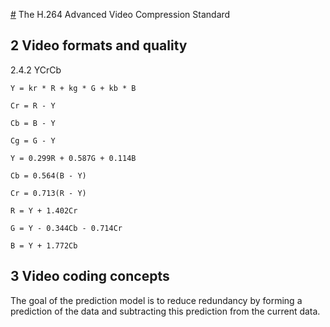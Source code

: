 [#](#.md) The H.264 Advanced Video Compression Standard

## 2 Video formats and quality

2.4.2 YCrCb

```
Y = kr * R + kg * G + kb * B

Cr = R - Y

Cb = B - Y

Cg = G - Y

Y = 0.299R + 0.587G + 0.114B

Cb = 0.564(B - Y)

Cr = 0.713(R - Y)

R = Y + 1.402Cr

G = Y - 0.344Cb - 0.714Cr

B = Y + 1.772Cb

```

## 3 Video coding concepts

The goal of the prediction model is to reduce redundancy by forming a prediction of the data and subtracting this prediction from the current data. 


